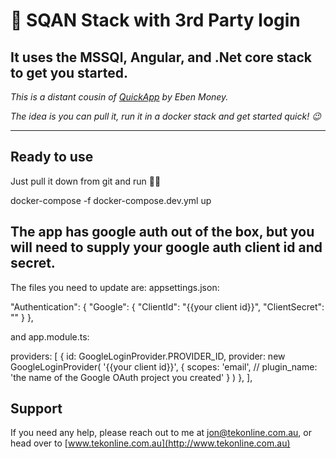 # 🦢 SQAN Stack with 3rd Party login

## It uses the MS**SQ**l, **A**ngular, and .**N**et core stack to get you started.

*This is a distant cousin of [QuickApp](https://github.com/emonney/QuickApp) by Eben Money.*

*The idea is you can pull it, run it in a docker stack and get started quick! 😉*

---

## Ready to use

Just pull it down from git and run 👨‍💻

docker-compose -f docker-compose.dev.yml up

## The app has google auth out of the box, but you will need to supply your google auth client id and secret.

The files you need to update are:
appsettings.json:

"Authentication": {
  "Google": {
    "ClientId": "{{your client id}}",
    "ClientSecret": ""
  }
},

and app.module.ts:

providers: [
          {
            id: GoogleLoginProvider.PROVIDER_ID,
            provider: new GoogleLoginProvider(
              '{{your client id}}', {
              scopes: 'email',
              // plugin_name: 'the name of the Google OAuth project you created'
            }
            )
          },
        ],

## Support

If you need any help, please reach out to me at [jon@tekonline.com.au](mailto:jon@tekonline.com.au), or head over to [www.tekonline.com.au](http://www.tekonline.com.au)
